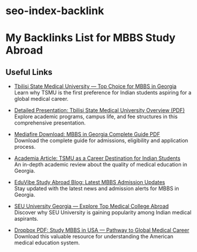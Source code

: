 # seo-index-backlink

# My Backlinks List for MBBS Study Abroad

## Useful Links


- [Tbilisi State Medical University — Top Choice for MBBS in Georgia](https://archive.org/details/tbilisi-state-medical-university-top-choice-for-mbbs-in-georgia)  
  Learn why TSMU is the first preference for Indian students aspiring for a global medical career.  

- [Detailed Presentation: Tbilisi State Medical University Overview (PDF)](https://www.slideshare.net/slideshow/tbilisi-state-medical-university_-top-choice-for-mbbs-in-georgia-pdf/280990172)  
  Explore academic programs, campus life, and fee structures in this comprehensive presentation.

- [Mediafire Download: MBBS in Georgia Complete Guide PDF](https://www.mediafire.com/file/uwho9nrqv54sq94/Tbilisi+State+Medical+University_+Top+Choice+for+MBBS+in+Georgia.pdf/file)  
  Download the complete guide for admissions, eligibility and application process.

- [Academia Article: TSMU as a Career Destination for Indian Students](https://www.academia.edu/130154341/Tbilisi_State_Medical_University_Top_Choice_for_MBBS_in_Georgia)  
  An in-depth academic review about the quality of medical education in Georgia.

- [EduVibe Study Abroad Blog: Latest MBBS Admission Updates](https://eduvibestudyabroad.blogspot.com/2025/06/tbilisi-state-medical-university-top.html)  
  Stay updated with the latest news and admission alerts for MBBS in Georgia.

- [SEU University Georgia — Explore Top Medical College Abroad](https://altbookmark.com/story21584648/explore-seu-a-premier-medical-university-in-georgia)  
  Discover why SEU University is gaining popularity among Indian medical aspirants.

- [Dropbox PDF: Study MBBS in USA — Pathway to Global Medical Career](https://www.dropbox.com/scl/fi/w9yot4p6s5ppbkbjtbjcf/Tbilisi-State-Medical-University_-Top-Choice-for-MBBS-in-Georgia.pdf?rlkey=fvb1mxu1lrd6bakdtlob6sioz&st=2zyx4ubn&dl=0)  
  Download this valuable resource for understanding the American medical education system.

